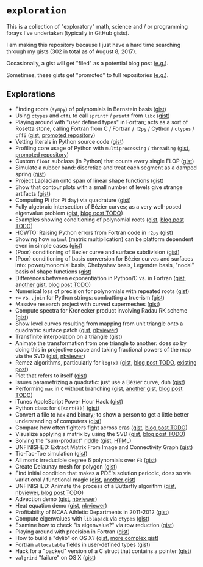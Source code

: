 # `exploration`

This is a collection of "exploratory" math, science and / or programming
forays I've undertaken (typically in GitHub gists).

I am making this repository because I just have a hard time searching
through my gists (302 in total as of August 8, 2017).

Occasionally, a gist will get "filed" as a potential blog
post ([e.g.][2]).

Sometimes, these gists get "promoted" to full repositories ([e.g.][1]).

## Explorations

- Finding roots (`sympy`) of polynomials in Bernstein basis ([gist][3])
- Using `ctypes` and `cffi` to call `sprintf` / `printf` from
  `libc` ([gist][4])
- Playing around with "user defined types" in Fortran; acts as a sort
  of Rosetta stone, calling Fortran from C / Fortran / `f2py` / Cython /
  `ctypes` / `cffi` ([gist][5], [promoted repository][53])
- Vetting literals in Python source code ([gist][6])
- Profiling core usage of Python with `multiprocessing` / `threading`
  ([gist][7], [promoted repository][1])
- Custom `float` subclass (in Python) that counts every single FLOP ([gist][8])
- Simulate a rubber band: discretize and treat each segment as a damped spring
  ([gist][9])
- Project Laplacian onto span of linear shape functions ([gist][10])
- Show that contour plots with a small number of levels give strange
  artifacts ([gist][11])
- Computing Pi (for Pi day) via quadrature ([gist][12])
- Fully algebraic intersection of B&#xe9;zier curves; as a very well-posed
  eigenvalue problem ([gist][13], [blog post TODO][2])
- Examples showing conditioning of polynomial roots ([gist][14],
  [blog post TODO][14-blog])
- HOWTO: Raising Python errors from Fortran code in `f2py` ([gist][15])
- Showing how `matmul` (matrix multiplication) can be platform
  dependent even in simple cases ([gist][16])
- (Poor) conditioning of B&#xe9;zier curve and surface subdivision
  ([gist][17])
- (Poor) conditioning of basis conversion for B&#xe9;zier curves and
  surfaces into: power/monomial basis, Chebyshev basis, Legendre
  basis, "nodal" basis of shape functions ([gist][18])
- Differences between exponentiation in Python/C vs. in Fortran
  ([gist][19], [another gist][19-also], [blog post TODO][19-blog])
- Numerical loss of precision for polynomials with repeated roots
  ([gist][20])
- `+=` vs. `.join` for Python strings: combatting a true-ism ([gist][21])
- Massive research project with curved supermeshes ([gist][22])
- Compute spectra for Kronecker product involving Radau RK scheme
  ([gist][23])
- Show level curves resulting from mapping from unit triangle onto
  a quadratric surface patch ([gist][24], [nbviewer][24-nbviewer])
- Transfinite interpolation on a triangle ([gist][25])
- Animate the transformation from one triangle to another: does so
  by doing this in projective space and taking fractional powers
  of the map via the SVD ([gist][26], [nbviewer][26-nbviewer])
- Remez algorithms, particularly for `log(x)` ([gist][27],
  [blog post TODO][27-blog], [existing post][27-post])
- Plot that refers to itself ([gist][28])
- Issues parametrizing a quadratic: just use a B&#xe9;zier curve,
  duh ([gist][29])
- Performing `max` in `C` without branching ([gist][30],
  [another gist][30-also], [blog post TODO][30-blog])
- iTunes AppleScript Power Hour Hack ([gist][31])
- Python class for `Q[sqrt(3)]` ([gist][32])
- Convert a file to `hex` and binary; to show a person to
  get a little better understanding of computers ([gist][33])
- Compare how often fighters fight across eras ([gist][34],
  [blog post TODO][34-blog])
- Visualize applying a matrix by using the SVD ([gist][35],
  [blog post TODO][35-blog])
- Solving the "sum-product" [riddle][36-riddle] ([gist][36], [HTML][36-page])
- UNFINISHED: Extract Matrix From Image and Connectivity Graph
  ([gist][37])
- Tic-Tac-Toe simulation ([gist][38])
- All monic irreducible degree 6 polynomials over `F3` ([gist][39])
- Create Delaunay mesh for polygon ([gist][40])
- Find initial condition that makes a PDE's solution periodic, does so
  via variational / functional magic ([gist][41], [another gist][41-also])
- UNFINISHED: Animate the process of a Butterfly algorithm ([gist][42], [nbviewer][42-nbviewer], [blog post TODO][42-blog])
- Advection demo ([gist][43], [nbviewer][43-nbviewer])
- Heat equation demo ([gist][44], [nbviewer][44-nbviewer])
- Profitability of NCAA Athletic Departments in 2011-2012 ([gist][45])
- Compute eigenvalues with `liblapack` via `ctypes` ([gist][46])
- Examine how to check "is eigenvalue?" via row reduction ([gist][47])
- Playing around with precision in Fortran ([gist][48])
- How to build a "dylib" on OS X? ([gist][49], [more complex gist][49-also])
- Fortran `allocatable` fields in user-defined types ([gist][50])
- Hack for a "packed" version of a C struct that contains a pointer ([gist][51])
- `valgrind` "failure" on OS X ([gist][52])

[1]: https://github.com/dhermes/profiling-multicore-python
[2]: https://github.com/dhermes/bossylobster-blog/issues/63
[3]: https://gist.github.com/dhermes/8c177036e426ed6fb936943ebb01b5fb
[4]: https://gist.github.com/dhermes/27cf3cacbf7ad457cbea571bd302865d
[5]: https://gist.github.com/dhermes/8c402e560f4222d04f4215722501e696
[6]: https://gist.github.com/dhermes/d819139f50dcc0b38fd0bbc2ce153f33
[7]: https://gist.github.com/dhermes/9c92cb6468ed39c51213b5e0a6176fb4
[8]: https://gist.github.com/dhermes/04fb1a416df8b01e41225a84afcf2f05
[9]: https://gist.github.com/dhermes/b9f132f48321e2827d9d79b8748c9353
[10]: https://gist.github.com/dhermes/a94dd99ccea4c62775cb0a86512697df
[11]: https://gist.github.com/dhermes/e0b4028630c8134557d1adb4ccdb30dc
[12]: https://gist.github.com/dhermes/c1231a9cdc62ea56516f8d9d8b8a4e57
[13]: https://gist.github.com/dhermes/4933f881b57ca57bf512e1e530389350
[14]: https://gist.github.com/dhermes/a0593b8a922eb25a180b42c093c7b06e
[14-blog]: https://github.com/dhermes/bossylobster-blog/issues/62
[15]: https://gist.github.com/dhermes/81486f13dc30a48c5622981d3b87a093
[16]: https://gist.github.com/dhermes/012e3512ea503e98997da4c9ac05a4dd
[17]: https://gist.github.com/dhermes/66a30cb66725d4b7e30f285d3e929128
[18]: https://gist.github.com/dhermes/6c512ba04637cd2ac94b8234d60bb9be
[19]: https://gist.github.com/dhermes/872a13a2a20a86f3c46e
[19-blog]: https://github.com/dhermes/bossylobster-blog/issues/59
[19-also]: https://gist.github.com/dhermes/e6f7c81449cbbbcf26ed2355f35c749c
[20]: https://gist.github.com/dhermes/44e7c8762902f88e197f4f10ceaf26c7
[21]: https://gist.github.com/dhermes/306a390aa688f8322504819afaefb7a1
[22]: https://gist.github.com/dhermes/def6276026333018c07acab24866e2bd
[23]: https://gist.github.com/dhermes/1e035b14515c9de9e7786b224550c676
[24]: https://gist.github.com/dhermes/cf282db3d0e69c9310d61cbbb5db2dc0
[24-nbviewer]: https://nbviewer.jupyter.org/gist/dhermes/cf282db3d0e69c9310d61cbbb5db2dc0
[25]: https://gist.github.com/dhermes/259bf162a608c4ceb126a1f7e5e1952b
[26]: https://gist.github.com/dhermes/b44f5c5bb7cabd4d607f
[26-nbviewer]: https://nbviewer.jupyter.org/gist/dhermes/b44f5c5bb7cabd4d607f
[27]: https://gist.github.com/dhermes/105da2a3c9861c90ea39
[27-blog]: https://github.com/dhermes/bossylobster-blog/issues/58
[27-post]: https://blog.bossylobster.com/2017/02/golang-and-log-x.html
[28]: https://gist.github.com/dhermes/f6e3730059ddb23f09f1
[29]: https://gist.github.com/dhermes/5979bb857eaa0ab5c43a
[30]: https://gist.github.com/dhermes/c79846c6074b938b2e10
[30-also]: https://gist.github.com/dhermes/f17fc85999f79ae2f304
[30-blog]: https://github.com/dhermes/bossylobster-blog/issues/56
[31]: https://gist.github.com/dhermes/6a26c0daab5b81c5880f
[32]: https://gist.github.com/dhermes/e5918dab1ea936b41475
[33]: https://gist.github.com/dhermes/2bfe5e2531dfe048ba41
[34]: https://gist.github.com/dhermes/f0e3587f7061bc96b835
[34-blog]: https://github.com/dhermes/bossylobster-blog/issues/60
[35]: https://gist.github.com/dhermes/d83fe28c1262e084356d
[35-blog]: https://github.com/dhermes/bossylobster-blog/issues/57
[36]: https://gist.github.com/dhermes/d2c99ca6bde1d91a627c
[36-riddle]: https://en.wikipedia.org/wiki/Sum_and_Product_Puzzle
[36-page]: https://www.bossylobster.com/sum-product-problem
[37]: https://gist.github.com/dhermes/ba978feb8c0ea945e233
[38]: https://gist.github.com/dhermes/93a3d9cd7bbb465db168
[39]: https://gist.github.com/dhermes/16ae520d532d056b2640
[40]: https://gist.github.com/dhermes/cc241c819b221f0ee89d
[41]: https://gist.github.com/dhermes/aabaa58119c018a3e3a6
[41-also]: https://gist.github.com/dhermes/1059fb8405a77a341e6c
[42]: https://gist.github.com/dhermes/c82a2f7d9233eb0fd6aa
[42-nbviewer]: https://nbviewer.jupyter.org/gist/dhermes/c82a2f7d9233eb0fd6aa/butterfly_animation.ipynb
[42-blog]: https://github.com/dhermes/bossylobster-blog/issues/55
[43]: https://gist.github.com/dhermes/65814d2445b7a26ab842
[43-nbviewer]: https://nbviewer.jupyter.org/gist/dhermes/65814d2445b7a26ab842
[44]: https://gist.github.com/dhermes/608abdf5ddf26ce39b76
[44-nbviewer]: https://nbviewer.jupyter.org/gist/dhermes/608abdf5ddf26ce39b76
[45]: https://gist.github.com/dhermes/e31b85238a0ecc43ae8a
[46]: https://gist.github.com/dhermes/8bd7f39e1c2b216b5d61571188dd5d0a
[47]: https://gist.github.com/dhermes/98836e156d1320cec1d3052a2813ec06
[48]: https://gist.github.com/dhermes/585ec0f80a431f3412d36a18661baa62
[49]: https://gist.github.com/dhermes/91078c56dde1f46445cb703267c67e00
[49-also]: https://gist.github.com/dhermes/d26a12648f8c7da06d12f88cd8e1d289
[50]: https://gist.github.com/dhermes/3672116037190217ade1a061a59a2f23
[51]: https://gist.github.com/dhermes/8bc282d0cfc14307aee9893b8487f33f
[52]: https://gist.github.com/dhermes/ff87149740cee06b7f495dcec6d63ff0
[53]: https://github.com/dhermes/foreign-fortran
